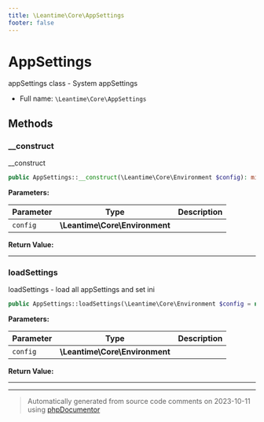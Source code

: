 ```yaml
---
title: \Leantime\Core\AppSettings
footer: false
---
```


# AppSettings

appSettings class - System appSettings



* Full name: `\Leantime\Core\AppSettings`



## Methods

### __construct

__construct

```php
public AppSettings::__construct(\Leantime\Core\Environment $config): mixed
```








**Parameters:**

| Parameter | Type | Description |
|-----------|------|-------------|
| `config` | **\Leantime\Core\Environment** |  |


**Return Value:**





---
### loadSettings

loadSettings - load all appSettings and set ini

```php
public AppSettings::loadSettings(\Leantime\Core\Environment $config = null): void
```








**Parameters:**

| Parameter | Type | Description |
|-----------|------|-------------|
| `config` | **\Leantime\Core\Environment** |  |


**Return Value:**





---


---
> Automatically generated from source code comments on 2023-10-11 using [phpDocumentor](http://www.phpdoc.org/)
